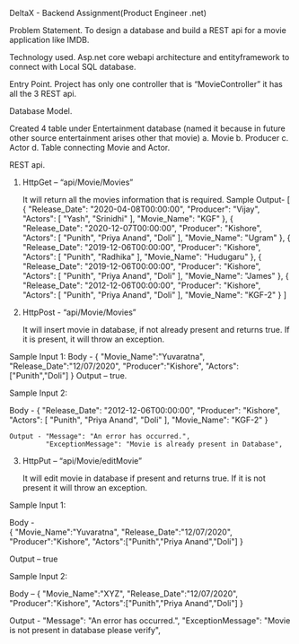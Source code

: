 DeltaX - Backend Assignment(Product Engineer .net)

Problem Statement.
          To design a database and build a REST api for a movie application like IMDB.
          
          
Technology used.
          Asp.net core webapi architecture and entityframework to connect with Local SQL database.
          
          
Entry Point.
          Project has only one controller that is “MovieController”  it has all the 3 REST api.
          
          
Database Model.


Created 4 table under Entertainment database (named it because in future other source entertainment arises other that movie) 
a. Movie
b. Producer
c. Actor
d. Table connecting Movie and Actor.



REST api.


1. HttpGet – “api/Movie/Movies”

   It will return all the movies information that is required.
   Sample Output-
    [
    {
        "Release_Date": "2020-04-08T00:00:00",
        "Producer": "Vijay",
        "Actors": [
            "Yash",
            "Srinidhi"
        ],
        "Movie_Name": "KGF"
    },
    {
        "Release_Date": "2020-12-07T00:00:00",
        "Producer": "Kishore",
        "Actors": [
            "Punith",
            "Priya Anand",
            "Doli"
        ],
        "Movie_Name": "Ugram"
    },
    {
        "Release_Date": "2019-12-06T00:00:00",
        "Producer": "Kishore",
        "Actors": [
            "Punith",
            "Radhika"
        ],
        "Movie_Name": "Hudugaru"
    },
    {
        "Release_Date": "2019-12-06T00:00:00",
        "Producer": "Kishore",
        "Actors": [
            "Punith",
            "Priya Anand",
            "Doli"
        ],
        "Movie_Name": "James"
    },
    {
        "Release_Date": "2012-12-06T00:00:00",
        "Producer": "Kishore",
        "Actors": [
            "Punith",
            "Priya Anand",
            "Doli"
        ],
        "Movie_Name": "KGF-2"
    }
]

2. HttpPost - “api/Movie/Movies”


   It will insert movie in database, if not already present and returns true. If it is present, it will throw an exception.

 Sample Input 1:
   Body - {
    "Movie_Name":"Yuvaratna",
    "Release_Date":"12/07/2020",
    "Producer":"Kishore",
    "Actors":["Punith","Doli"]
       }
Output – true.

Sample Input 2:

Body - {
        "Release_Date": "2012-12-06T00:00:00",
        "Producer": "Kishore",
        "Actors": [
            "Punith",
            "Priya Anand",
            "Doli"
        ],
        "Movie_Name": "KGF-2"
    }

    Output - "Message": "An error has occurred.",
             "ExceptionMessage": "Movie is already present in Database",





3. HttpPut – “api/Movie/editMovie” 

   It will edit movie in database if present and returns true. If it is not present it will throw an exception.

Sample Input 1:

Body -   
           {
    "Movie_Name":"Yuvaratna",
    "Release_Date":"12/07/2020",
    "Producer":"Kishore",
    "Actors":["Punith","Priya Anand","Doli"]
       }

Output – true


Sample Input 2:

Body – 
      {
    "Movie_Name":"XYZ",
    "Release_Date":"12/07/2020",
    "Producer":"Kishore",
    "Actors":["Punith","Priya Anand","Doli"]
       }

Output -     "Message": "An error has occurred.",
             "ExceptionMessage": "Movie is not present in database please verify",
